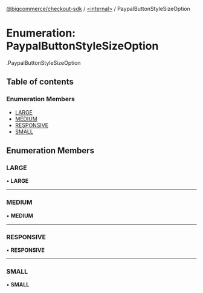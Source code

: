 [@bigcommerce/checkout-sdk](../README.md) / [<internal\>](../modules/internal_.md) / PaypalButtonStyleSizeOption

# Enumeration: PaypalButtonStyleSizeOption

[<internal>](../modules/internal_.md).PaypalButtonStyleSizeOption

## Table of contents

### Enumeration Members

- [LARGE](internal_.PaypalButtonStyleSizeOption.md#large)
- [MEDIUM](internal_.PaypalButtonStyleSizeOption.md#medium)
- [RESPONSIVE](internal_.PaypalButtonStyleSizeOption.md#responsive)
- [SMALL](internal_.PaypalButtonStyleSizeOption.md#small)

## Enumeration Members

### LARGE

• **LARGE**

___

### MEDIUM

• **MEDIUM**

___

### RESPONSIVE

• **RESPONSIVE**

___

### SMALL

• **SMALL**
